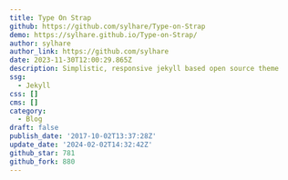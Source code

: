 ```yaml
---
title: Type On Strap
github: https://github.com/sylhare/Type-on-Strap
demo: https://sylhare.github.io/Type-on-Strap/
author: sylhare
author_link: https://github.com/sylhare
date: 2023-11-30T12:00:29.865Z
description: Simplistic, responsive jekyll based open source theme
ssg:
  - Jekyll
css: []
cms: []
category:
  - Blog
draft: false
publish_date: '2017-10-02T13:37:28Z'
update_date: '2024-02-02T14:32:42Z'
github_star: 781
github_fork: 880
---
```

